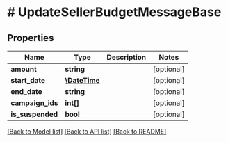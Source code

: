 # # UpdateSellerBudgetMessageBase

## Properties

Name | Type | Description | Notes
------------ | ------------- | ------------- | -------------
**amount** | **string** |  | [optional] 
**start_date** | [**\DateTime**](\DateTime.md) |  | [optional] 
**end_date** | **string** |  | [optional] 
**campaign_ids** | **int[]** |  | [optional] 
**is_suspended** | **bool** |  | [optional] 

[[Back to Model list]](../../README.md#documentation-for-models) [[Back to API list]](../../README.md#documentation-for-api-endpoints) [[Back to README]](../../README.md)


